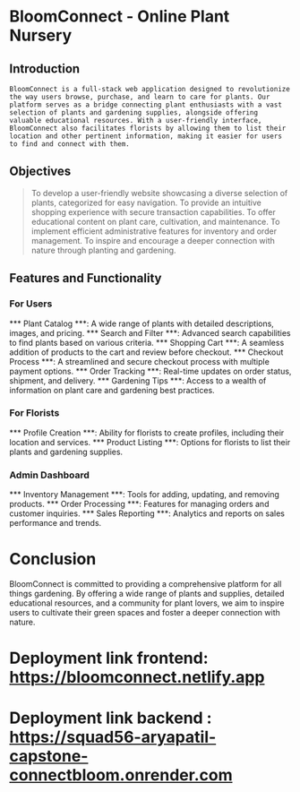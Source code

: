 # BloomConnect - Online Plant Nursery

## Introduction
    BloomConnect is a full-stack web application designed to revolutionize the way users browse, purchase, and learn to care for plants. Our platform serves as a bridge connecting plant enthusiasts with a vast selection of plants and gardening supplies, alongside offering valuable educational resources. With a user-friendly interface, BloomConnect also facilitates florists by allowing them to list their location and other pertinent information, making it easier for users to find and connect with them.

## Objectives
   >To develop a user-friendly website showcasing a diverse selection of plants, categorized for easy navigation.
   >To provide an intuitive shopping experience with secure transaction capabilities.
   >To offer educational content on plant care, cultivation, and maintenance.
   >To implement efficient administrative features for inventory and order management.
   >To inspire and encourage a deeper connection with nature through planting and gardening.

## Features and Functionality

### For Users
*** Plant Catalog ***: A wide range of plants with detailed descriptions, images, and pricing.
*** Search and Filter ***: Advanced search capabilities to find plants based on various criteria.
*** Shopping Cart ***: A seamless addition of products to the cart and review before checkout.
*** Checkout Process ***: A streamlined and secure checkout process with multiple payment options.
*** Order Tracking ***: Real-time updates on order status, shipment, and delivery.
*** Gardening Tips ***: Access to a wealth of information on plant care and gardening best practices.

### For Florists
*** Profile Creation ***: Ability for florists to create profiles, including their location and services.
*** Product Listing ***: Options for florists to list their plants and gardening supplies.

### Admin Dashboard
*** Inventory Management ***: Tools for adding, updating, and removing products.
*** Order Processing ***: Features for managing orders and customer inquiries.
*** Sales Reporting ***: Analytics and reports on sales performance and trends.

# Conclusion
BloomConnect is committed to providing a comprehensive platform for all things gardening. By offering a wide range of plants and supplies, detailed educational resources, and a community for plant lovers, we aim to inspire users to cultivate their green spaces and foster a deeper connection with nature.

# Deployment link frontend: https://bloomconnect.netlify.app
# Deployment link backend : https://squad56-aryapatil-capstone-connectbloom.onrender.com 
